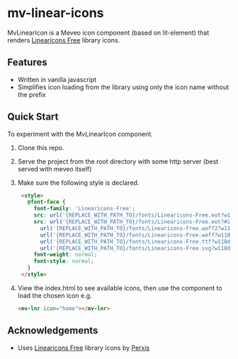 # mv-linear-icons

 MvLinearIcon is a Meveo icon component (based on lit-element) that renders [Linearicons Free](https://linearicons.com/free) library icons.

## Features
* Written in vanilla javascript
* Simplifies icon loading from the library using only the icon name without the prefix


## Quick Start

To experiment with the MvLinearIcon component.

1. Clone this repo.
2. Serve the project from the root directory with some http server (best served with meveo itself)
3. Make sure the following style is declared.

   ```html
    <style>
      @font-face {
        font-family: 'Linearicons-Free';
        src: url('{REPLACE_WITH_PATH_TO}/fonts/Linearicons-Free.eot?w118d');
        src: url('{REPLACE_WITH_PATH_TO}/fonts/Linearicons-Free.eot?#iefixw118d') format('embedded-opentype'),
          url('{REPLACE_WITH_PATH_TO}/fonts/Linearicons-Free.woff2?w118d') format('woff2'),
          url('{REPLACE_WITH_PATH_TO}/fonts/Linearicons-Free.woff?w118d') format('woff'),
          url('{REPLACE_WITH_PATH_TO}/fonts/Linearicons-Free.ttf?w118d') format('truetype'),
          url('{REPLACE_WITH_PATH_TO}/fonts/Linearicons-Free.svg?w118d#Linearicons-Free') format('svg');
        font-weight: normal;
        font-style: normal;
      }
    </style>
    ```

4. View the index.html to see available icons, then use the component to load the chosen icon e.g.

   ```html
   <mv-lnr icon="home"></mv-lnr>
   ```

## Acknowledgements

* Uses [Linearicons Free](https://linearicons.com/free) library icons by [Perxis](https://perxis.com/)
